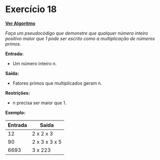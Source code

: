 # Exercício 18

[**Ver Algoritmo**](Algoritmo18.md)

*Faça um pseudocódigo que demonstre que qualquer número inteiro positivo maior que 1 pode ser escrito como a multiplicação de números primos.*

**Entrada:**
- Um número inteiro n.

**Saída:**
- Fatores primos que multiplicados geram n.

**Restrições:**
- n precisa ser maior que 1.

**Exemplo:**

| Entrada  | Saída   |
| -------- | ------- |
| 12       | 2 x 2 x 3 |
| 90       | 2 x 3 x 3 x 5 |
| 6693     | 3 x 223 |
